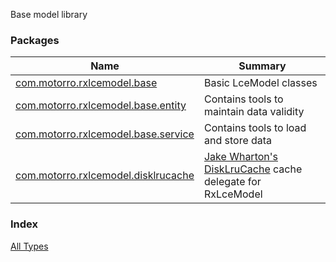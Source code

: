 

Base model library

### Packages

| Name | Summary |
|---|---|
| [com.motorro.rxlcemodel.base](com.motorro.rxlcemodel.base/index.md) | Basic LceModel classes |
| [com.motorro.rxlcemodel.base.entity](com.motorro.rxlcemodel.base.entity/index.md) | Contains tools to maintain data validity |
| [com.motorro.rxlcemodel.base.service](com.motorro.rxlcemodel.base.service/index.md) | Contains tools to load and store data |
| [com.motorro.rxlcemodel.disklrucache](com.motorro.rxlcemodel.disklrucache/index.md) | [Jake Wharton's DiskLruCache](https://github.com/JakeWharton/DiskLruCache) cache delegate for RxLceModel |

### Index

[All Types](alltypes/index.md)